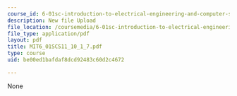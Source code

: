 ```yaml
---
course_id: 6-01sc-introduction-to-electrical-engineering-and-computer-science-i-spring-2011
description: New file Upload
file_location: /coursemedia/6-01sc-introduction-to-electrical-engineering-and-computer-science-i-spring-2011/be00ed1bafdaf8dcd92483c60d2c4672_MIT6_01SCS11_10_1_7.pdf
file_type: application/pdf
layout: pdf
title: MIT6_01SCS11_10_1_7.pdf
type: course
uid: be00ed1bafdaf8dcd92483c60d2c4672

---
```

None
